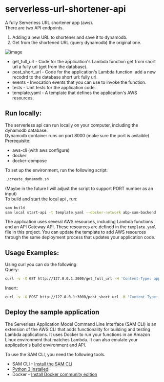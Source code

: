 # serverless-url-shortener-api

A fully Serverless URL shortener app (aws).<br>
There are two API endpoints.<br>
1. Adding a new URL to shortener and save it to dynamodb.<br>
2. Get from the shortened URL (query dynamodb) the original one.<br>

![image](https://user-images.githubusercontent.com/61663422/224678039-2a0f5542-2d4d-4672-8374-0a0c25f5a673.png)

- get_full_url - Code for the application's Lambda function get from short url a fully url (get from the database).
- post_short_url - Code for the application's Lambda function: add a new recodrd to the database short url: fully url.
- events - Invocation events that you can use to invoke the function.
- tests - Unit tests for the application code. 
- template.yaml - A template that defines the application's AWS resources.

## Run locally:
The serverless api can run locally on your computer, including the dynamodb database.<br>
Dynamodb container runs on port 8000 (make sure the port is avilaible)<br>
Prerequisite:
- aws-cli (with aws configure)
- docker
- docker-compose

To set up the environment, run the following script:<br>
```bash
./create_dynamodb.sh
```
(Maybe in the future I will adjust the script to support PORT number as an input)<br>
To build and start the local api , run:
```bash
sam build
sam local start-api -t template.yaml --docker-network abp-sam-backend
```
The application uses several AWS resources, including Lambda functions and an API Gateway API. These resources are defined in the `template.yaml` file in this project. You can update the template to add AWS resources through the same deployment process that updates your application code.

## Usage Examples:
Using curl you can do the following:<br>
Query:
```bash
curl -v -X GET http://127.0.0.1:3000/get_full_url -H 'Content-Type: application/json' -d '{"shortened_url":"abc123"}'
```
Insert:
```bash
curl -v -X POST http://127.0.0.1:3000/post_short_url -H 'Content-Type: application/json' -d '{"short_url":"omer","full_url":"https://omer.com"}'
```

## Deploy the sample application

The Serverless Application Model Command Line Interface (SAM CLI) is an extension of the AWS CLI that adds functionality for building and testing Lambda applications. It uses Docker to run your functions in an Amazon Linux environment that matches Lambda. It can also emulate your application's build environment and API.

To use the SAM CLI, you need the following tools.

* SAM CLI - [Install the SAM CLI](https://docs.aws.amazon.com/serverless-application-model/latest/developerguide/serverless-sam-cli-install.html)
* [Python 3 installed](https://www.python.org/downloads/)
* Docker - [Install Docker community edition](https://hub.docker.com/search/?type=edition&offering=community)
